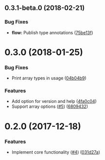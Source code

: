 <a name="0.3.1-beta.0"></a>
## 0.3.1-beta.0 (2018-02-21)


### Bug Fixes

* **flow:** Publish type annotations ([75be13f](https://github.com/ls-age/expose/commits/75be13f))




<a name="0.3.0"></a>
# 0.3.0 (2018-01-25)


### Bug Fixes

* Print array types in usage ([04b04b9](https://github.com/ls-age/expose/commits/04b04b9))


### Features

* Add option for version and help ([4fa0c04](https://github.com/ls-age/expose/commits/4fa0c04))
* Support array options ([#5](https://github.com/ls-age/expose/issues/5)) ([6809432](https://github.com/ls-age/expose/commits/6809432))




<a name="0.2.0"></a>
# 0.2.0 (2017-12-18)


### Features

* Implement core functionality ([#4](https://github.com/ls-age/expose/issues/4)) ([031d27a](https://github.com/ls-age/expose/commits/031d27a))




